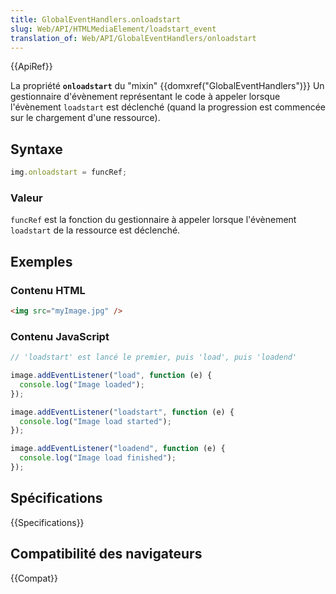 ```yaml
---
title: GlobalEventHandlers.onloadstart
slug: Web/API/HTMLMediaElement/loadstart_event
translation_of: Web/API/GlobalEventHandlers/onloadstart
---
```


{{ApiRef}}

La propriété **`onloadstart`** du "mixin" {{domxref("GlobalEventHandlers")}} Un gestionnaire d'évènement représentant le code à appeler lorsque l'évènement `loadstart` est déclenché (quand la progression est commencée sur le chargement d'une ressource).

## Syntaxe

```js
img.onloadstart = funcRef;
```

### Valeur

`funcRef` est la fonction du gestionnaire à appeler lorsque l'évènement `loadstart` de la ressource est déclenché.

## Exemples

### Contenu HTML

```html
<img src="myImage.jpg" />
```

### Contenu JavaScript

```js
// 'loadstart' est lancé le premier, puis 'load', puis 'loadend'

image.addEventListener("load", function (e) {
  console.log("Image loaded");
});

image.addEventListener("loadstart", function (e) {
  console.log("Image load started");
});

image.addEventListener("loadend", function (e) {
  console.log("Image load finished");
});
```

## Spécifications

{{Specifications}}

## Compatibilité des navigateurs

{{Compat}}

